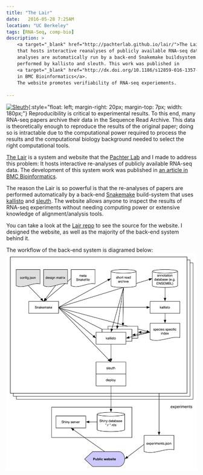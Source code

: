```yaml
---
title: "The Lair"
date:   2016-05-28 7:25AM
location: "UC Berkeley"
tags: [RNA-Seq, comp-bio]
description: >
    <a target="_blank" href="http://pachterlab.github.io/lair/">The Lair</a> is a website
    that hosts interactive reanalyses of publicly available RNA-seq data. The
    analyses are automatically run by a back-end Snakemake buildsystem and
    performed by kallisto and sleuth. This work was published in
    <a target="_blank" href="http://dx.doi.org/10.1186/s12859-016-1357-2"> an article
    in BMC Bioinformatics</a>.
    The website promotes verifiability of RNA-seq experiements.

---
```

[![Sleuth](http://pachterlab.github.io/lair/_images/bears_lair_compress.jpg)](http://pachterlab.github.io/lair){:style="float: left; margin-right: 20px; margin-top: 7px; width: 180px;"}
Reproducibility is critical to experimental results. To this end, many
RNA-seq papers archive their data in the Sequence Read Archive. This data is theoretically
enough to reproduce the results of the original paper; doing so is intractable
due to the computational power required to process the results and the computational
biology background needed to select the right computational tools.

[The Lair][lair] is a system and website that the [Pachter Lab][lab] and I made to address this problem:
It hosts interactive re-analyses of publicly available RNA-seq data.
The development of this system work was published in
[an article in BMC Bioinformatics][pub].

The reason the Lair is so powerful is that the re-analyses of papers are performed automatically
by a back-end [Snakemake][snake] build-system that uses [kallisto][kallisto] and [sleuth][sleuth].
The website allows anyone to inspect the results of RNA-seq experiments without
needing computing power or extensive knowledge of alignment/analysis tools.

You can take a look at the [Lair repo][repo]
to see the source for the website. I designed the website, as well as
the majority of the back-end system behind it.

The workflow of the back-end system is diagramed below:
![Lair Workflow](/images/workflow.png)

[lair]: http://pachterlab.github.io/lair/
[pub]: http://dx.doi.org/10.1186/s12859-016-1357-2
[lab]: http://pachterlab.github.io
[sleuth]: http://pachterlab.github.io/sleuth/
[snake]: https://bitbucket.org/snakemake/snakemake/wiki/Home
[kallisto]: https://pachterlab.github.io/kallisto
[repo]: https://github.com/pachterlab/lair
